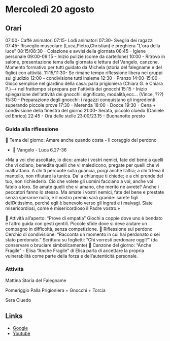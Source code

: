 # Mercoledì 20 agosto

## Orari

07:00- Caffè animatori
07:15- Lodi animatori
07:30- Sveglia dei ragazzi
07:45- Risveglio muscolare (Luca,Pietro,Christian) e preghiera "L'ora della luce"
08:15/08:30 - Colazione e avvisi della giornata
08:45 - Igiene personale
09:00-09:15 - Inizio pulizie (come da cartellone)
10:00 - Ritrovo in salone, presentazione tema della giornata e lettura del Vangelo, canzone. Momento formativo per tutti guidato da Michela (storia del falegname e del figlio) con attività. 
11:15/11:30- Se rimane tempo riflessione libera nei gruppi sul giudizio
12:00 - condivisione tutti insieme
12:30 - Pranzo
14:00-15:00 - Gioco semplice nel giardino della casa: palla prigioniera (Chiara G. e Chiara P.)--> nel frattempo si prepara per l'attività dei gnocchi
15:15 - Inizio spiegazione dell'attività dei gnocchi: significato, modalità,ecc... (Vince, ???) 
15:30 - Preparazione degli gnocchi: i ragazzi conquistano gli ingredienti superando piccole prove
17:30 - Merenda
18:00 - Docce
19:30 - Cena + condivisione della finestra del giorno
21:00- Serata, piccolo cluedo (Daniele ed Enrico)
22:45 - Ora delle stelle
23:00/23.15 - Buonanotte presto

### Guida alla riflessione

🌟 Tema del giorno:
Amare anche quando costa - Il coraggio del perdono

- 📖 Vangelo - Luca 6,27-36

«Ma a voi che ascoltate, io dico: amate i vostri nemici, fate del bene a quelli che vi odiano, benedite quelli che vi maledicono, pregate per quelli che vi maltrattano. A chi ti percuote sulla guancia, porgi anche l’altra; a chi ti leva il mantello, non rifiutare la tunica. Da’ a chiunque ti chiede; e a chi prende del tuo, non richiederlo. Ciò che volete gli uomini facciano a voi, anche voi fatelo a loro. Se amate quelli che vi amano, che merito ne avrete? Anche i peccatori fanno lo stesso. Ma amate i vostri nemici, fate del bene e prestate senza sperarne nulla, e il vostro premio sarà grande: sarete figli dell’Altissimo, perché egli è benevolo verso gli ingrati e i malvagi. Siate misericordiosi, come è misericordioso il Padre vostro.»

🌳 Attività all’aperto: “Prove di empatia”
Giochi a coppie dove uno è bendato e l’altro guida con gesti gentili.
Piccole sfide dove si deve aiutare un compagno in difficoltà, senza competizione.
💬 Riflessione sul perdono
Cerchio di condivisione: “Racconta un momento in cui hai perdonato o sei stato perdonato.”
Scrittura su foglietti: “Chi vorresti perdonare oggi?” (da conservare o bruciare simbolicamente)
🎵 Canzone del giorno:
“Anche Fragile" - Elisa
“Anche Fragile” di Elisa parla di accettare la propria vulnerabilità come parte della forza e dell’autenticità personale.

### Attività
Mattina
Storia del Falegname

Pomeriggio
Palla Prigioniera + Gnocchi + Torcia

Sera
Cluedo

## Links
- [Google](https://www.google.com)
- [Youtube](https://www.youtube.com)